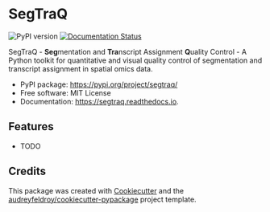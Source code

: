 # SegTraQ

![PyPI version](https://img.shields.io/pypi/v/segtraq.svg)
[![Documentation Status](https://readthedocs.org/projects/segtraq/badge/?version=latest)](https://segtraq.readthedocs.io/en/latest/?version=latest)

SegTraQ - **Seg**mentation and **Tra**nscript Assignment **Q**uality Control - A Python toolkit for quantitative and visual quality control of segmentation and transcript assignment in spatial omics data.

* PyPI package: https://pypi.org/project/segtraq/
* Free software: MIT License
* Documentation: https://segtraq.readthedocs.io.

## Features

* TODO

## Credits
This package was created with [Cookiecutter](https://github.com/audreyfeldroy/cookiecutter) and the [audreyfeldroy/cookiecutter-pypackage](https://github.com/audreyfeldroy/cookiecutter-pypackage) project template.
